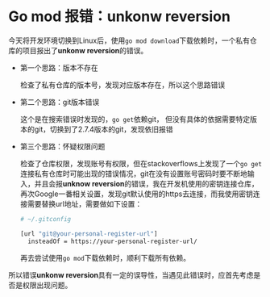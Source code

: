 # Go mod 报错：unkonw reversion

今天将开发环境切换到Linux后，使用`go mod download`下载依赖时，一个私有仓库的项目报出了**unkonw reversion**的错误。

- 第一个思路：版本不存在

  检查了私有仓库的版本号，发现对应版本存在，所以这个思路错误

- 第二个思路：git版本错误

  这个是在搜索错误时发现的，`go get`依赖git， 但没有具体的依据需要特定版本的git，切换到了2.7.4版本的git，发现依旧报错

- 第三个思路：怀疑权限问题

  检查了仓库权限，发现账号有权限，但在stackoverflows上发现了一个`go get`连接私有仓库时可能出现的错误情况，git在没有设置账号密码时要不断地输入，并且会报**unknow reversion**的错误，我在开发机使用的密钥连接仓库，再次Google一番相关设置，发现git默认使用的https去连接，而我使用密钥连接需要替换url地址，需要做如下设置：

  ```bash
  # ~/.gitconfig
  
  [url "git@your-personal-register-url"]
  	insteadOf = https://your-personal-register-url/
  ```

  再去尝试使用`go mod`下载依赖时，顺利下载所有依赖。

所以错误**unkonw reversion**具有一定的误导性，当遇见此错误时，应首先考虑是否是权限出现问题。